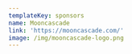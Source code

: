 ```yaml
---
templateKey: sponsors
name: Mooncascade
link: 'https://mooncascade.com/'
image: /img/mooncascade-logo.png
---
```

